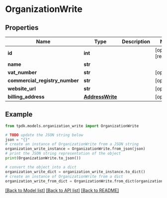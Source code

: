 # OrganizationWrite



## Properties

Name | Type | Description | Notes
------------ | ------------- | ------------- | -------------
**id** | **int** |  | [optional] [readonly] 
**name** | **str** |  | 
**vat_number** | **str** |  | [optional] 
**commercial_registry_number** | **str** |  | [optional] 
**website_url** | **str** |  | [optional] 
**billing_address** | [**AddressWrite**](AddressWrite.md) |  | [optional] 

## Example

```python
from tpdk.models.organization_write import OrganizationWrite

# TODO update the JSON string below
json = "{}"
# create an instance of OrganizationWrite from a JSON string
organization_write_instance = OrganizationWrite.from_json(json)
# print the JSON string representation of the object
print(OrganizationWrite.to_json())

# convert the object into a dict
organization_write_dict = organization_write_instance.to_dict()
# create an instance of OrganizationWrite from a dict
organization_write_from_dict = OrganizationWrite.from_dict(organization_write_dict)
```
[[Back to Model list]](../README.md#documentation-for-models) [[Back to API list]](../README.md#documentation-for-api-endpoints) [[Back to README]](../README.md)


